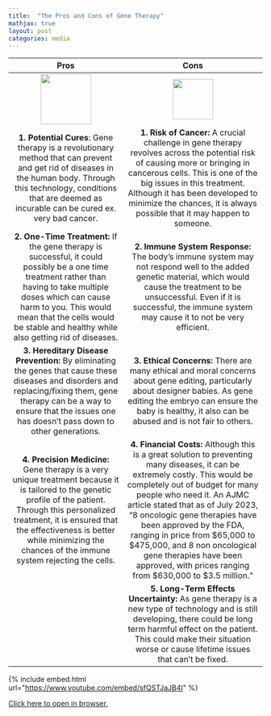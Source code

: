 ```yaml
---
title:  "The Pros and Cons of Gene Therapy"
mathjax: true
layout: post
categories: media
---
```


| Pros | Cons |
| :---: | :---: |
| <img src="https://cenit-ea.org/wp-content/uploads/2018/11/ok-1976099_640.png" width="100"/> | <img src="https://static.vecteezy.com/system/resources/thumbnails/046/486/805/small/reject-icon-3d-rener-illustratio-png.png" width="80"/> |
| **1. Potential Cures**: Gene therapy is a revolutionary method that can prevent and get rid of diseases in the human body. Through this technology, conditions that are deemed as incurable can be cured ex. very bad cancer.   |  **1. Risk of Cancer:** A crucial challenge in gene therapy revolves across the potential risk of causing more or bringing in cancerous cells. This is one of the big issues in this treatment. Although it has been developed to minimize the chances, it is always possible that it may happen to someone. |
| **2. One-Time Treatment:** If the gene therapy is successful, it could possibly be a one time treatment rather than having to take multiple doses which can cause harm to you. This would mean that the cells would be stable and healthy while also getting rid of diseases. | **2. Immune System Response:** The body’s immune system may not respond well to the added genetic material, which would cause the treatment to be unsuccessful. Even if it is successful, the immune system may cause it to not be very efficient.|
| **3. Hereditary Disease Prevention:** By eliminating the genes that cause these diseases and disorders and replacing/fixing them, gene therapy can be a way to ensure that the issues one has doesn’t pass down to other generations. | **3. Ethical Concerns:** There are many ethical and moral concerns about gene editing, particularly about designer babies. As gene editing the embryo can ensure the baby is healthy, it also can be abused and is not fair to others. |
| **4. Precision Medicine:** Gene therapy is a very unique treatment because it is tailored to the genetic profile of the patient.  Through this personalized treatment, it is ensured that the effectiveness is better while minimizing the chances of the immune system rejecting the cells. | **4. Financial Costs:** Although this is a great solution to preventing many diseases, it can be extremely costly.  This would be completely out of budget for many people who need it. An AJMC article stated that as of July 2023, “8 oncologic gene therapies have been approved by the FDA, ranging in price from $65,000 to $475,000, and 8 non oncological gene therapies have been approved, with prices ranging from $630,000 to $3.5 million.” |
| | **5. Long-Term Effects Uncertainty:** As gene therapy is a new type of technology and is still developing, there could be long term harmful effect on the patient. This could make their situation worse or cause lifetime issues that can’t be fixed. |



{% include embed.html url="https://www.youtube.com/embed/sfQSTJaJB4I" %}

[Click here to open in browser.](https://www.youtube.com/watch?v=sfQSTJaJB4I)

